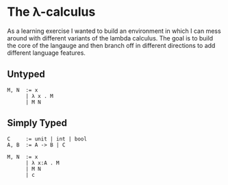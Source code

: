 # The λ-calculus

As a learning exercise I wanted to build an environment in which I can mess around with different variants of the lambda calculus. The goal is to build the core of the langauge and then branch off in different directions to add different language features.

## Untyped

```
M, N  := x
      | λ x . M
      | M N
```

## Simply Typed

```
C     := unit | int | bool
A, B  := A -> B | C

M, N  := x
      | λ x:A . M
      | M N
      | c
```
